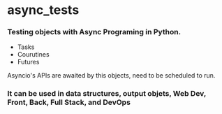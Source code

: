# async_tests

### Testing objects with Async Programing in Python. 
- Tasks
- Courutines
- Futures

Asyncio's APIs are awaited by this objects, need to be scheduled to run. 

### It can be used in data structures, output objets, Web Dev, Front, Back, Full Stack, and DevOps

